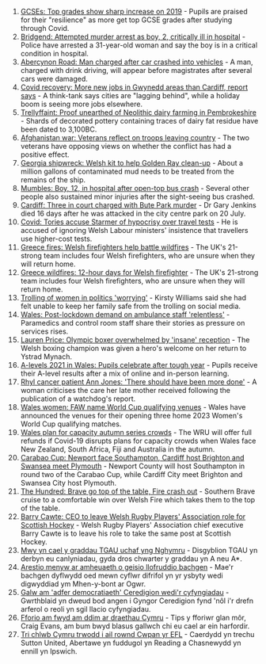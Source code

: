 1. [GCSEs: Top grades show sharp increase on 2019](https://www.bbc.co.uk/news/uk-wales-58180628) - Pupils are praised for their "resilience" as more get top GCSE grades after studying through Covid.
2. [Bridgend: Attempted murder arrest as boy, 2, critically ill in hospital](https://www.bbc.co.uk/news/uk-wales-58187028) - Police have arrested a 31-year-old woman and say the boy is in a critical condition in hospital.
3. [Abercynon Road: Man charged after car crashed into vehicles](https://www.bbc.co.uk/news/uk-wales-58184062) - A man, charged with drink driving, will appear before magistrates after several cars were damaged.
4. [Covid recovery: More new jobs in Gwynedd areas than Cardiff, report says](https://www.bbc.co.uk/news/uk-wales-58184055) - A think-tank says cities are "lagging behind", while a holiday boom is seeing more jobs elsewhere.
5. [Trellyffaint: Proof unearthed of Neolithic dairy farming in Pembrokeshire](https://www.bbc.co.uk/news/uk-wales-58174481) - Shards of decorated pottery containing traces of dairy fat residue have been dated to 3,100BC.
6. [Afghanistan war: Veterans reflect on troops leaving country](https://www.bbc.co.uk/news/uk-wales-58181826) - The two veterans have opposing views on whether the conflict has had a positive effect.
7. [Georgia shipwreck: Welsh kit to help Golden Ray clean-up](https://www.bbc.co.uk/news/uk-wales-58174475) - About a million gallons of contaminated mud needs to be treated from the remains of the ship.
8. [Mumbles: Boy, 12, in hospital after open-top bus crash](https://www.bbc.co.uk/news/uk-wales-58172145) - Several other people also sustained minor injuries after the sight-seeing bus crashed.
9. [Cardiff: Three in court charged with Bute Park murder](https://www.bbc.co.uk/news/uk-wales-58177615) - Dr Gary Jenkins died 16 days after he was attacked in the city centre park on 20 July.
10. [Covid: Tories accuse Starmer of hypocrisy over travel tests](https://www.bbc.co.uk/news/uk-wales-politics-58116335) - He is accused of ignoring Welsh Labour ministers' insistence that travellers use higher-cost tests.
11. [Greece fires: Welsh firefighters help battle wildfires](https://www.bbc.co.uk/news/uk-wales-58172031) - The UK's 21-strong team includes four Welsh firefighters, who are unsure when they will return home.
12. [Greece wildfires: 12-hour days for Welsh firefighter](https://www.bbc.co.uk/news/uk-wales-58176916) - The UK's 21-strong team includes four Welsh firefighters, who are unsure when they will return home.
13. [Trolling of women in politics 'worrying'](https://www.bbc.co.uk/news/uk-wales-58176912) - Kirsty Williams said she had felt unable to keep her family safe from the trolling on social media.
14. [Wales: Post-lockdown demand on ambulance staff 'relentless'](https://www.bbc.co.uk/news/uk-wales-58166250) - Paramedics and control room staff share their stories as pressure on services rises.
15. [Lauren Price: Olympic boxer overwhelmed by 'insane' reception](https://www.bbc.co.uk/news/uk-wales-58164995) - The Welsh boxing champion was given a hero's welcome on her return to Ystrad Mynach.
16. [A-levels 2021 in Wales: Pupils celebrate after tough year](https://www.bbc.co.uk/news/uk-wales-58162240) - Pupils receive their A-level results after a mix of online and in-person learning.
17. [Rhyl cancer patient Ann Jones: 'There should have been more done'](https://www.bbc.co.uk/news/uk-wales-58158473) - A woman criticises the care her late mother received following the publication of a watchdog's report.
18. [Wales women: FAW name World Cup qualifying venues](https://www.bbc.co.uk/sport/football/58178924) - Wales have announced the venues for their opening three home 2023 Women's World Cup qualifying matches.
19. [Wales plan for capacity autumn series crowds](https://www.bbc.co.uk/sport/rugby-union/58173744) - The WRU will offer full refunds if Covid-19 disrupts plans for capacity crowds when Wales face New Zealand, South Africa, Fiji and Australia in the autumn.
20. [Carabao Cup: Newport face Southampton, Cardiff host Brighton and Swansea meet Plymouth](https://www.bbc.co.uk/sport/football/58183784) - Newport County will host Southampton in round two of the Carabao Cup, while Cardiff City meet Brighton and Swansea City host Plymouth.
21. [The Hundred: Brave go top of the table, Fire crash out](https://www.bbc.co.uk/sport/cricket/58177424) - Southern Brave cruise to a comfortable win over Welsh Fire which takes them to the top of the table.
22. [Barry Cawte: CEO to leave Welsh Rugby Players' Association role for Scottish Hockey](https://www.bbc.co.uk/sport/rugby-union/58184936) - Welsh Rugby Players' Association chief executive Barry Cawte is to leave his role to take the same post at Scottish Hockey.
23. [Mwy yn cael y graddau TGAU uchaf yng Nghymru](https://www.bbc.co.uk/newyddion/58175746) - Disgyblion TGAU yn derbyn eu canlyniadau, gyda dros chwarter y graddau yn A neu A*.
24. [Arestio menyw ar amheuaeth o geisio llofruddio bachgen](https://www.bbc.co.uk/newyddion/58186503) - Mae'r bachgen dyflwydd oed mewn cyflwr difrifol yn yr ysbyty wedi digwyddiad ym Mhen-y-bont ar Ogwr.
25. [Galw am 'adfer democratiaeth' Ceredigion wedi'r cyfyngiadau](https://www.bbc.co.uk/newyddion/58173127) - Gwrthblaid yn dweud bod angen i Gyngor Ceredigion fynd 'nôl i'r drefn arferol o reoli yn sgil llacio cyfyngiadau.
26. [Fforio am fwyd am ddim ar draethau Cymru](https://www.bbc.co.uk/newyddion/58101142) - Tips y fforiwr glan môr, Craig Evans, am bum bwyd blasus gallwch chi eu cael ar ein harfordir.
27. [Tri chlwb Cymru trwodd i ail rownd Cwpan yr EFL](https://www.bbc.co.uk/newyddion/58163676) - Caerdydd yn trechu Sutton United, Abertawe yn fuddugol yn Reading a Chasnewydd yn ennill yn Ipswich.
